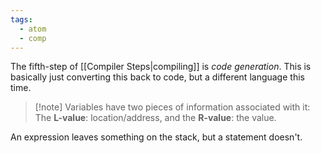 ```yaml
---
tags:
  - atom
  - comp
---
```

The fifth-step of [[Compiler Steps|compiling]] is *code generation*. This is basically just converting this back to code, but a different language this time.

> [!note] Variables have two pieces of information associated with it:
 >The **L-value**: location/address, and the **R-value**: the value.

An expression leaves something on the stack, but a statement doesn't.